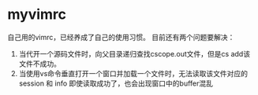 # myvimrc
自己用的vimrc，已经养成了自己的使用习惯。
目前还有两个问题要解决：
  1.  当代开一个源码文件时，向父目录递归查找cscope.out文件，但是cs add该文件不成功。
  2.  当使用vs命令垂直打开一个窗口并加载一个文件时，无法读取该文件对应的session 和 info
      即使读取成功了，也会出现窗口中的buffer混乱
